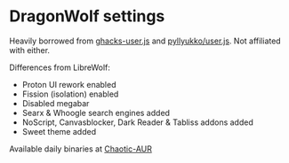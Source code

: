 # DragonWolf settings

Heavily borrowed from [ghacks-user.js](https://github.com/ghacksuserjs/ghacks-user.js) and [pyllyukko/user.js](https://github.com/pyllyukko/user.js). Not affiliated with either.

Differences from LibreWolf:
- Proton UI rework enabled
- Fission (isolation) enabled
- Disabled megabar
- Searx & Whoogle search engines added
- NoScript, Canvasblocker, Dark Reader & Tabliss addons added 
- Sweet theme added

Available daily binaries at [Chaotic-AUR](https://chaotic.cx)

